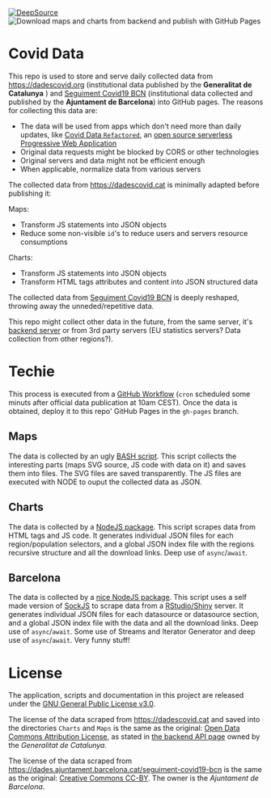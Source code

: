 [![DeepSource](https://deepsource.io/gh/emibcn/covid-data.svg/?label=active+issues&show_trend=true&token=qFtT_T_AhcT4Azdo-cIAjfiW)](https://deepsource.io/gh/emibcn/covid-data/?ref=repository-badge)
![Download maps and charts from backend and publish with GitHub Pages](https://github.com/emibcn/covid-data/workflows/Download%20maps%20and%20charts%20from%20backend%20and%20publish%20with%20GitHub%20Pages/badge.svg)

# Covid Data

This repo is used to store and serve daily collected data from https://dadescovid.org (institutional data published by the **Generalitat de Catalunya** ) and [Seguiment Covid19 BCN](https://dades.ajuntament.barcelona.cat/seguiment-covid19-bcn) (institutional data collected and published by the **Ajuntament de Barcelona**) into GitHub pages. The reasons for collecting this data are:

- The data will be used from apps which don't need more than daily updates, like [Covid Data `Refactored`](https://emibcn.github.io/covid/), an [open source serverless Progressive Web Application](https://github.com/emibcn/covid)
- Original data requests might be blocked by CORS or other technologies
- Original servers and data might not be efficient enough
- When applicable, normalize data from various servers

The collected data from https://dadescovid.cat is minimally adapted before publishing it:

Maps:

- Transform JS statements into JSON objects
- Reduce some non-visible `id`'s to reduce users and servers resource consumptions

Charts:

- Transform JS statements into JSON objects
- Transform HTML tags attributes and content into JSON structured data

The collected data from [Seguiment Covid19 BCN](https://dades.ajuntament.barcelona.cat/seguiment-covid19-bcn) is deeply reshaped, throwing away the unneded/repetitive data.

This repo might collect other data in the future, from the same server, it's [backend server](https://analisi.transparenciacatalunya.cat/) or from 3rd party servers (EU statistics servers? Data collection from other regions?).

# Techie

This process is executed from a [GitHub Workflow](./.github/workflows/get-maps-and-charts.yml) (`cron` scheduled some minuts after official data publication at 10am CEST). Once the data is obtained, deploy it to this repo' GitHub Pages in the `gh-pages` branch.

## Maps

The data is collected by an ugly [BASH script](./bin/download-map-data.sh). This script collects the interesting parts (maps SVG source, JS code with data on it) and saves them into files. The SVG files are saved transparently. The JS files are executed with NODE to ouput the collected data as JSON.

## Charts

The data is collected by a [NodeJS package](./charts/). This script scrapes data from HTML tags and JS code. It generates individual JSON files for each region/population selectors, and a global JSON index file with the regions recursive structure and all the download links. Deep use of `async`/`await`.

## Barcelona

The data is collected by a [nice NodeJS package](./bcn/). This script uses a self made version of [SockJS](./bcn/src/Socket.js) to scrape data from a [RStudio/Shiny](https://github.com/rstudio/shiny) server. It generates individual JSON files for each datasource or datasource section, and a global JSON index file with the data and all the download links. Deep use of `async`/`await`. Some use of Streams and Iterator Generator and deep use of `async`/`await`. Very funny stuff!

# License

The application, scripts and documentation in this project are released under the [GNU General Public License v3.0](./LICENSE).

The license of the data scraped from https://dadescovid.cat and saved into the directories `Charts` and `Maps` is the same as the original: [Open Data Commons Attribution License](http://opendatacommons.org/licenses/by/1.0/), as stated in [the backend API page](https://analisi.transparenciacatalunya.cat/Salut/Dades-setmanals-de-COVID-19-per-comarca/jvut-jxu8) owned by the _Generalitat de Catalunya_.

The license of the data scraped from https://dades.ajuntament.barcelona.cat/seguiment-covid19-bcn is the same as the original: [Creative Commons CC-BY](https://creativecommons.org/licenses/by/2.0/). The owner is the _Ajuntament de Barcelona_.
